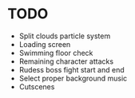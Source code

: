 # TODO

- Split clouds particle system
- Loading screen
- Swimming floor check
- Remaining character attacks
- Rudess boss fight start and end
- Select proper background music
- Cutscenes
